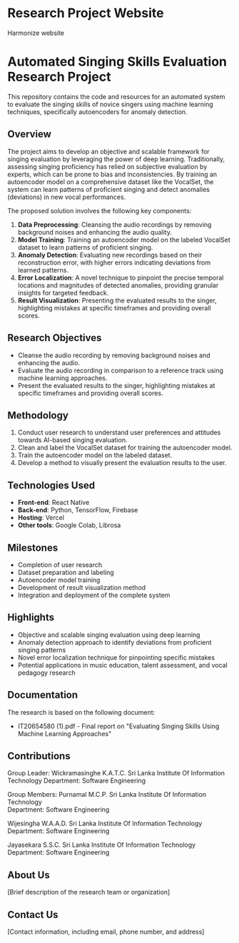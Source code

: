 # Research Project Website

Harmonize website

# Automated Singing Skills Evaluation Research Project

This repository contains the code and resources for an automated system to evaluate the singing skills of novice singers using machine learning techniques, specifically autoencoders for anomaly detection.

## Overview

The project aims to develop an objective and scalable framework for singing evaluation by leveraging the power of deep learning. Traditionally, assessing singing proficiency has relied on subjective evaluation by experts, which can be prone to bias and inconsistencies. By training an autoencoder model on a comprehensive dataset like the VocalSet, the system can learn patterns of proficient singing and detect anomalies (deviations) in new vocal performances.

The proposed solution involves the following key components:

1. **Data Preprocessing**: Cleansing the audio recordings by removing background noises and enhancing the audio quality.
2. **Model Training**: Training an autoencoder model on the labeled VocalSet dataset to learn patterns of proficient singing.
3. **Anomaly Detection**: Evaluating new recordings based on their reconstruction error, with higher errors indicating deviations from learned patterns.
4. **Error Localization**: A novel technique to pinpoint the precise temporal locations and magnitudes of detected anomalies, providing granular insights for targeted feedback.
5. **Result Visualization**: Presenting the evaluated results to the singer, highlighting mistakes at specific timeframes and providing overall scores.

## Research Objectives

- Cleanse the audio recording by removing background noises and enhancing the audio.
- Evaluate the audio recording in comparison to a reference track using machine learning approaches.
- Present the evaluated results to the singer, highlighting mistakes at specific timeframes and providing overall scores.

## Methodology

1. Conduct user research to understand user preferences and attitudes towards AI-based singing evaluation.
2. Clean and label the VocalSet dataset for training the autoencoder model.
3. Train the autoencoder model on the labeled dataset.
4. Develop a method to visually present the evaluation results to the user.

## Technologies Used

- **Front-end**: React Native
- **Back-end**: Python, TensorFlow, Firebase
- **Hosting**: Vercel
- **Other tools**: Google Colab, Librosa

## Milestones

- Completion of user research
- Dataset preparation and labeling
- Autoencoder model training
- Development of result visualization method
- Integration and deployment of the complete system

## Highlights

- Objective and scalable singing evaluation using deep learning
- Anomaly detection approach to identify deviations from proficient singing patterns
- Novel error localization technique for pinpointing specific mistakes
- Potential applications in music education, talent assessment, and vocal pedagogy research

## Documentation

The research is based on the following document:

- IT20654580 (1).pdf - Final report on "Evaluating Singing Skills Using Machine Learning Approaches"

## Contributions

Group Leader:
Wickramasinghe K.A.T.C.
Sri Lanka Institute Of Information Technology
Department: Software Engineering

Group Members:
Purnamal M.C.P.
Sri Lanka Institute Of Information Technology  
Department: Software Engineering

Wijesingha W.A.A.D.
Sri Lanka Institute Of Information Technology
Department: Software Engineering

Jayasekara S.S.C. 
Sri Lanka Institute Of Information Technology
Department: Software Engineering

## About Us

[Brief description of the research team or organization]

## Contact Us

[Contact information, including email, phone number, and address]
